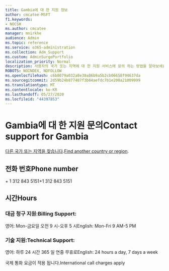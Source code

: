 ```yaml
---
title: Gambia에 대 한 지원 정보
author: cmcatee-MSFT
f1.keywords:
- NOCSH
ms.author: cmcatee
manager: mnirkhe
audience: Admin
ms.topic: reference
ms.service: o365-administration
ms.collection: Adm_Support
ms.custom: AdminSurgePortfolio
localization_priority: Normal
description: 사용자의 국가 또는 지역에 대 한 지원 서비스에 문의 하는 방법을 알아보세요.
ROBOTS: NOINDEX, NOFOLLOW
ms.openlocfilehash: c6b0079a032a8e38a86b9a5b2cb06658f94637da
ms.sourcegitcommit: 2d59b24b877487f3b84aefdc7b1e200a21009999
ms.translationtype: MT
ms.contentlocale: ko-KR
ms.lasthandoff: 05/27/2020
ms.locfileid: "44397853"
---
```

# <a name="contact-support-for-gambia"></a><span data-ttu-id="73b0d-103">Gambia에 대 한 지원 문의</span><span class="sxs-lookup"><span data-stu-id="73b0d-103">Contact support for Gambia</span></span>

<span data-ttu-id="73b0d-104">[다른 국가 또는 지역을 찾습니다](../contact-support-for-business-products.md).</span><span class="sxs-lookup"><span data-stu-id="73b0d-104">[Find another country or region](../contact-support-for-business-products.md).</span></span>

## <a name="phone-number"></a><span data-ttu-id="73b0d-105">전화 번호</span><span class="sxs-lookup"><span data-stu-id="73b0d-105">Phone number</span></span>
<span data-ttu-id="73b0d-106">+ 1 312 843 5151</span><span class="sxs-lookup"><span data-stu-id="73b0d-106">+1 312 843 5151</span></span>

## <a name="hours"></a><span data-ttu-id="73b0d-107">시간</span><span class="sxs-lookup"><span data-stu-id="73b0d-107">Hours</span></span>
### <a name="billing-support"></a><span data-ttu-id="73b0d-108">대금 청구 지원:</span><span class="sxs-lookup"><span data-stu-id="73b0d-108">Billing Support:</span></span>

<span data-ttu-id="73b0d-109">영어: Mon-금요일 오전 9 시-오후 5 시</span><span class="sxs-lookup"><span data-stu-id="73b0d-109">English: Mon-Fri 9 AM-5 PM</span></span>

### <a name="technical-support"></a><span data-ttu-id="73b0d-110">기술 지원:</span><span class="sxs-lookup"><span data-stu-id="73b0d-110">Technical Support:</span></span>

<span data-ttu-id="73b0d-111">영어: 하루 24 시간 365 일 연중 무휴로</span><span class="sxs-lookup"><span data-stu-id="73b0d-111">English: 24 hours a day, 7 days a week</span></span>

<span data-ttu-id="73b0d-112">국제 통화 요금이 적용 됩니다.</span><span class="sxs-lookup"><span data-stu-id="73b0d-112">International call charges apply</span></span>
